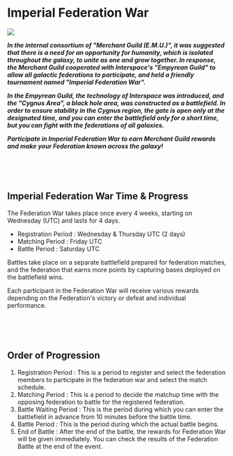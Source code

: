 # Imperial Federation War

![](http://d3bbxo4nelobc3.cloudfront.net/html/img/help/1800_01.jpg)

***In the internal consortium of "Merchant Guild (E.M.U.)", it was suggested that there is a need for an opportunity for humanity, which is isolated throughout the galaxy, to unite as one and grow together. In response, the Merchant Guild cooperated with Interspace's "Empyrean Guild" to allow all galactic federations to participate, and held a friendly tournament named "Imperial Federation War".***

***In the Empyrean Guild, the technology of Interspace was introduced, and the "Cygnus Area", a black hole area, was constructed as a battlefield. In order to ensure stability in the Cygnus region, the gate is open only at the designated time, and you can enter the battlefield only for a short time, but you can fight with the federations of all galaxies.***

***Participate in Imperial Federation War to earn Merchant Guild rewards and make your Federation known across the galaxy!***

<br>
<br>
<br>

## Imperial Federation War Time & Progress

The Federation War takes place once every 4 weeks, starting on Wednesday (UTC) and lasts for 4 days.
- Registration Period : Wednesday & Thursday UTC (2 days)
- Matching Period : Friday UTC
- Battle Period : Saturday UTC


Battles take place on a separate battlefield prepared for federation matches, and the federation that earns more points by capturing bases deployed on the battlefield wins.

Each participant in the Federation War will receive various rewards depending on the Federation's victory or defeat and individual performance.

<br>
<br>
<br>

## Order of Progression

1. Registration Period : This is a period to register and select the federation members to participate in the federation war and select the match schedule.<br>
2. Matching Period : This is a period to decide the matchup time with the opposing federation to battle for the registered federation.<br>
3. Battle Waiting Period : This is the period during which you can enter the battlefield in advance from 10 minutes before the battle time.<br>
4. Battle Period : This is the period during which the actual battle begins.<br>
5. End of Battle : After the end of the battle, the rewards for Federation War will be given immediately. You can check the results of the Federation Battle at the end of the event.

<br>
<br>
<br>
